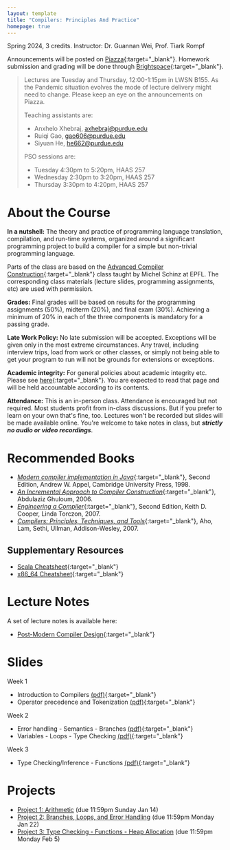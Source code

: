 ```yaml
---
layout: template
title: "Compilers: Principles And Practice"
homepage: true
---
```


Spring 2024, 3 credits. Instructor: Dr. Guannan Wei, Prof. Tiark Rompf

Announcements will be posted on [Piazza](https://piazza.com/purdue/spring2024/cs352){:target="_blank"}.
Homework submission and grading will be done through [Brightspace](https://purdue.brightspace.com/){:target="_blank"}.

> Lectures are Tuesday and Thursday, 12:00-1:15pm in LWSN B155. As the Pandemic situation evolves
> the mode of lecture delivery might need to change. Please keep an eye on the announcements on Piazza.
>
> Teaching assistants are:
>
> - Anxhelo Xhebraj, <axhebraj@purdue.edu>
> - Ruiqi Gao, <gao606@purdue.edu>
> - Siyuan He, <he662@purdue.edu>
>
> PSO sessions are:
>
> - Tuesday 4:30pm to 5:20pm, HAAS 257
> - Wednesday 2:30pm to 3:20pm, HAAS 257
> - Thursday 3:30pm to 4:20pm, HAAS 257


# About the Course <a id="about"></a>

**In a nutshell:**
The theory and practice of programming language translation, compilation, and run-time systems, organized around a significant programming project to build a compiler for a simple but non-trivial programming language.

Parts of the class are based on the [Advanced Compiler Construction](http://lamp.epfl.ch/teaching/advanced_compiler){:target="_blank"} class taught by Michel Schinz at EPFL. The corresponding class materials (lecture slides, programming assignments, etc) are used with permission.

**Grades:** Final grades will be based on results for the programming assignments (50%), midterm (20%), and final exam (30%).
Achieving a minimum of 20% in each of the three components is mandatory for a passing grade.

**Late Work Policy:** No late submission will be accepted. Exceptions will be given only in the most extreme circumstances. Any travel, including interview trips, load from work or other classes, or simply not being able to get your program to run will not be grounds for extensions or exceptions.

**Academic integrity:**
For general policies about academic integrity etc. Please see [here](http://spaf.cerias.purdue.edu/cpolicy.html){:target="_blank"}.
You are expected to read that page and will be held accountable according to its contents.

**Attendance:**
This is an in-person class. Attendance is encouraged but not required. Most students profit from in-class discussions. But if you prefer to learn on your own that's fine, too.
Lectures won't be recorded but slides will be made available online. You're welcome to take notes in class, but ***strictly no audio or video recordings***.

<!--
# Textbook { #textbook }

- [*Modern compiler implementation in Java*](http://www.cs.princeton.edu/%7Eappel/modern/java), Second Edition, Andrew W. Appel, Cambridge University Press, 1998.

## Supplementary Resources { #textbook }

- [*Compilers: Principles, Techniques, and Tools*](http://dragonbook.stanford.edu), Aho, Lam, Sethi, Ullman, Addison-Wesley, 2007
- [*The Java Language Specification*](http://java.sun.com/docs/books/jls)
- [*The Java programming language*](http://java.sun.com/docs/books/javaprog), Ken Arnold, James Gosling and David Holmes, Addison-Wesley, 2000
- [*Computer Organization and Design: The Hardware/Software Interface*](http://books.elsevier.com/us/mk/us/subindex.asp?isbn=9780123706065&country=United+States&community=mk&ref=&mscssid=C9TPQXSQGMC69MDPB7HVBN4GMSHT0EB5), David Patterson and John Hennessy, Morgan Kaufmann, 1998
- [*The Java Tutorial*](http://java.sun.com/docs/books/tutorial)
- [Generics for Java](http://java.sun.com/developer/earlyAccess/adding_generics/)
- [Java Documentation](http://java.sun.com/docs)
- [Java APIs](http://java.sun.com/apis.html)
- [JavaCC](../javacc/doc)
- [*SPIM: A MIPS R2000 Simulator*](http://www.cs.wisc.edu/%7Elarus/spim.html) <br> [Documentation](spim.pdf)
- PowerPC
    * [Beginner's guide to PowerPC assembly language](http://www.lightsoft.co.uk/Fantasm/Beginners/begin1.html)
    * [Mac OS X Developer Tools](http://developer.apple.com/reference/DeveloperTools)
    * [Mac OS X Assembler Guide](http://developer.apple.com/documentation/DeveloperTools/Reference/Assembler)
    * [Mac OS X ABI Function Call Guide](http://developer.apple.com/documentation/DeveloperTools/Conceptual/LowLevelABI)
    * [Mac OS X ABI Mach-O File Format Reference](http://developer.apple.com/documentation/DeveloperTools/Conceptual/MachORuntime)
-->


# Recommended Books <a id="textbook"></a>

- [*Modern compiler implementation in Java*](http://www.cs.princeton.edu/%7Eappel/modern/java){:target="_blank"}, Second Edition, Andrew W. Appel, Cambridge University Press, 1998.
- [*An Incremental Approach to Compiler Construction*](http://scheme2006.cs.uchicago.edu/11-ghuloum.pdf){:target="_blank"}, Abdulaziz Ghuloum, 2006.
- [*Engineering a Compiler*](https://www.google.com/url?sa=t&rct=j&q=&esrc=s&source=web&cd=3&ved=0ahUKEwip386f9drVAhXB34MKHRLPCokQFggyMAI&url=http%3A%2F%2Fbank.engzenon.com%2Fdownload%2F560e72f1-0a74-4507-8385-12aec0feb99b%2FEngineering_a_Compiler_2nd_edition_by_Cooper_and_Torczon.pdf&usg=AFQjCNFSp0DjfX-AzwUnRl-eiBq8RxlHLA){:target="_blank"}, Second Edition, Keith D. Cooper, Linda Torczon, 2007.
- [*Compilers: Principles, Techniques, and Tools*](http://dragonbook.stanford.edu){:target="_blank"}, Aho, Lam, Sethi, Ullman, Addison-Wesley, 2007.

## Supplementary Resources

- [Scala Cheatsheet](https://docs.scala-lang.org/cheatsheets/index.html){:target="_blank"}
- [x86_64 Cheatsheet](https://cs.brown.edu/courses/cs033/docs/guides/x64_cheatsheet.pdf){:target="_blank"}

# Lecture Notes

A set of lecture notes is available here:

- [Post-Modern Compiler Design](https://www.cs.purdue.edu/homes/rompf/pmca/){:target="_blank"}


# Slides <a id="schedule"></a>

Week 1

- Introduction to Compilers [(pdf)](https://www.cs.purdue.edu/homes/gao606/cs352/week1-1.pdf){:target="_blank"}
- Operator precedence and Tokenization  [(pdf)](https://www.cs.purdue.edu/homes/gao606/cs352/week1-2.pdf){:target="_blank"}

Week 2

- Error handling - Semantics - Branches [(pdf)](https://www.cs.purdue.edu/homes/gao606/cs352/week2-1.pdf){:target="_blank"}
- Variables - Loops - Type Checking [(pdf)](https://www.cs.purdue.edu/homes/gao606/cs352/week2-2.pdf){:target="_blank"}

Week 3

- Type Checking/Inference - Functions [(pdf)](https://www.cs.purdue.edu/homes/gao606/cs352/week3-1.pdf){:target="_blank"}
<!-- - Functions - Arrays [(pdf)](https://www.cs.purdue.edu/homes/gao606/cs352/week3-2.pdf){:target="_blank"} -->

<!-- Week 4-5

- Intermediate Representations [(pdf)](https://www.cs.purdue.edu/homes/gao606/cs352/week4-1.pdf){:target="_blank"}

Week 6-8

- Values Representation [(pdf)](https://www.cs.purdue.edu/homes/gao606/cs352/week5-1.pdf){:target="_blank"}
- Closure Conversion [(pdf)](https://www.cs.purdue.edu/homes/gao606/cs352/week6-1.pdf){:target="_blank"}

Week 9

- Optimizations [(pdf)](https://www.cs.purdue.edu/homes/gao606/cs352/week7-1.pdf){:target="_blank"}

Week 10

- Dataflow Analysis [(pdf)](https://www.cs.purdue.edu/homes/gao606/cs352/week8-1.pdf){:target="_blank"}

Week 11-13

- Register Allocation [(pdf)](https://www.cs.purdue.edu/homes/gao606/cs352/week10-2.pdf){:target="_blank"} -->

<!-- Week 13

- Instruction Scheduling [(pdf)](https://www.cs.purdue.edu/homes/gao606/cs352/week11-2.pdf){:target="_blank"}
- Tail Call [(pdf)](https://www.cs.purdue.edu/homes/gao606/cs352/week12-1.pdf){:target="_blank"} -->

<!-- Week 14-15

- Interpreters And Virtual Machines [(pdf)](https://www.cs.purdue.edu/homes/gao606/cs352/week12-2.pdf){:target="_blank"}
- Memory Management [(pdf)](https://www.cs.purdue.edu/homes/gao606/cs352/week13-1.pdf){:target="_blank"}

Week 16

- Object-Oriented Languages [(pdf)](https://www.cs.purdue.edu/homes/gao606/cs352/week14-1.pdf){:target="_blank"} -->

<!-- - TurboFan JIT Design [(link)](https://docs.google.com/presentation/d/1sOEF4MlF7LeO7uq-uThJSulJlTh--wgLeaVibsbb3tc/htmlpresent) -->

<!--
Extra material:
- [Dataflow Analysis](http://lamp.epfl.ch/files/content/sites/lamp/files/teaching/advanced-compiler-construction/spring-2015/slides/acc15_07_dataflow-analysis.pdf)
- [Register Allocation](http://lamp.epfl.ch/files/content/sites/lamp/files/teaching/advanced-compiler-construction/spring-2015/slides/acc15_08_register-allocation.pdf)
- [Instruction Scheduling](http://lamp.epfl.ch/files/content/sites/lamp/files/teaching/advanced-compiler-construction/spring-2015/slides/acc15_13_instruction-scheduling.pdf)
- [Memory Management](http://lamp.epfl.ch/files/content/sites/lamp/files/teaching/advanced-compiler-construction/spring-2015/slides/acc15_11_memory-management.pdf)
- [CS352 Liveness Analysis Slides](https://www.cs.purdue.edu/homes/ehanau/cs352/supplemental/registerliveness.pdf)
- [CS352 Reaching Definition Slides](https://www.cs.purdue.edu/homes/ehanau/cs352/supplemental/reachdef.pdf)
-->


# Projects <a id="project"></a>

- [Project 1: Arithmetic](project1.html) (due 11:59pm Sunday Jan 14)
- [Project 2: Branches, Loops, and Error Handling](project2.html) (due 11:59pm Monday Jan 22)
- [Project 3: Type Checking - Functions - Heap Allocation](project3.html) (due 11:59pm Monday Feb 5)

<!--
- [Project 4: CMScala to CPS Translation](project4.html) (due 11:59pm Sunday Oct 1)
- [Project 5: Value Representation](project5.html) (due 11:59pm Sunday Oct 29)
- [Project 6: Optimization](project6.html) (due 11:59pm Sunday Nov 12)
- [Project 7: Garbage Collection](project7.html) (due 11:59pm Sunday Dec 3) -->